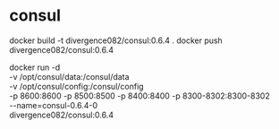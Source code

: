 # consul

docker build -t divergence082/consul:0.6.4 .
docker push divergence082/consul:0.6.4

docker run -d \
           -v /opt/consul/data:/consul/data \
           -v /opt/consul/config:/consul/config \
           -p 8600:8600 -p 8500:8500 -p 8400:8400 -p 8300-8302:8300-8302 \
           --name=consul-0.6.4-0 \
           divergence082/consul:0.6.4
           